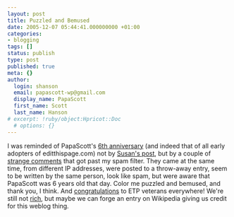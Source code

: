```yaml
---
layout: post
title: Puzzled and Bemused
date: 2005-12-07 05:44:41.000000000 +01:00
categories:
- blogging
tags: []
status: publish
type: post
published: true
meta: {}
author:
  login: shanson
  email: papascott-wp@gmail.com
  display_name: PapaScott
  first_name: Scott
  last_name: Hanson
# excerpt: !ruby/object:Hpricot::Doc
  # options: {}
---
```

<p>I was reminded of PapaScott's <a href="http://www.papascott.de/archives/1999/12/05/">6th anniversary</a> (and indeed that of all early adopters of editthispage.com) not by <a href="http://www.2020hindsight.org/2005/12/06/6-year-blogiversary/">Susan's post</a>, but by a couple of <a href="http://www.papascott.de/archives/2005/12/05/cats-in-sinks/#comment-2188" title="PapaScott &raquo; Blog Archive &raquo; Cats in Sinks">strange comments</a> that got past my spam filter. They came at the same time, from different IP addresses, were posted to a throw-away entry, seem to be written by the same person, look like spam, but were aware that PapaScott was 6 years old that day. Color me puzzled and bemused, and thank you, I think. And <a href="http://www.papascott.de/archives/2004/12/05/editthispage-again/">congratulations</a> to ETP veterans everywhere! We're still not <a href="http://www.papascott.de/archives/2005/10/12/serendipita/">rich</a>, but maybe we can forge an entry on Wikipedia giving us credit for this weblog thing.</p>
